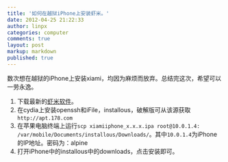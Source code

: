 ```yaml
---
title: '如何在越狱iPhone上安装虾米。'
date: 2012-04-25 21:22:33
author: linpx
categories: computer
comments: true
layout: post
markup: markdown
published: true
---
```

数次想在越狱的iPhone上安装xiami，均因为麻烦而放弃。总结完这次，希望可以一劳永逸。
1. 下载最新的[虾米软件](http://www.xiami.com/software/iphone)。
2. 在cydia上安装openssh和iFile，installous，破解版可从该源获取`http://apt.178.com`
3. 在苹果电脑终端上运行`scp xiamiiphone_x.x.x.ipa root@10.0.1.4:
/var/mobile/Documents/installous/Downloads/`。其中`10.0.1.4`为iPhone的IP地址。密码为：alpine
4. 打开iPhone中的installous中的downloads，点击安装即可。
